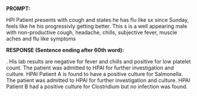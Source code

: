 **PROMPT:**

HPI Patient presents with cough and states he has flu like sx since Sunday, feels like he his progressivly getting better. This s is a well appearing male with non-productive cough, headache, chills, subjective fever, muscle aches and flu like symptoms

**RESPONSE (Sentence ending after 60th word):**

. His lab results are negative for fever and chills and positive for low platelet count. The patient was admitted to HPAI for further investigation and culture. HPAI Patient A is found to have a positive culture for Salmonella. The patient was admitted to HPAI for further investigation and culture. HPAI Patient B had a positive culture for Clostridium but no infection was found. 